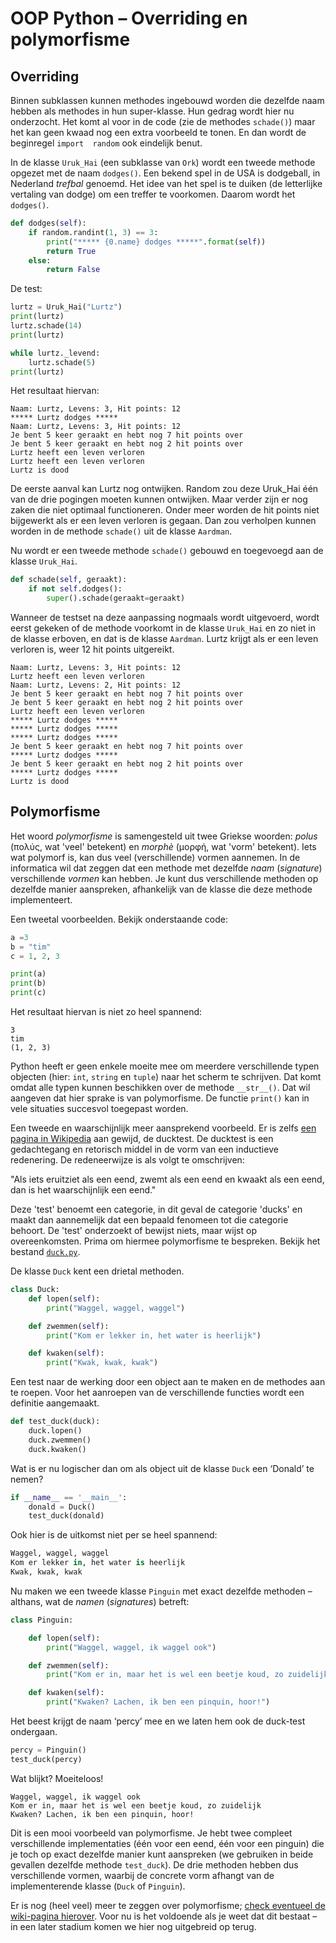 # OOP Python – Overriding en polymorfisme

## Overriding

Binnen subklassen kunnen methodes ingebouwd worden die dezelfde naam hebben als methodes in hun super-klasse. Hun gedrag wordt hier nu onderzocht. Het komt al voor in de code (zie de methodes `schade()`) maar het kan geen kwaad nog een extra voorbeeld te tonen. En dan wordt de beginregel `import  random` ook eindelijk benut.

In de klasse `Uruk_Hai` (een subklasse van `Ork`) wordt een tweede methode opgezet met de naam `dodges()`. Een bekend spel in de USA is dodgeball, in Nederland *trefbal* genoemd. Het idee van het spel is te duiken (de letterlijke vertaling van dodge) om een treffer te voorkomen. Daarom wordt het `dodges()`.

```python
def dodges(self):
    if random.randint(1, 3) == 3:
        print("***** {0.name} dodges *****".format(self))
        return True
    else:
        return False
```

De test:

```python
lurtz = Uruk_Hai("Lurtz")
print(lurtz)
lurtz.schade(14)
print(lurtz)

while lurtz._levend:
    lurtz.schade(5)
print(lurtz)
```

Het resultaat hiervan:

```console
Naam: Lurtz, Levens: 3, Hit points: 12
***** Lurtz dodges *****
Naam: Lurtz, Levens: 3, Hit points: 12
Je bent 5 keer geraakt en hebt nog 7 hit points over
Je bent 5 keer geraakt en hebt nog 2 hit points over
Lurtz heeft een leven verloren
Lurtz heeft een leven verloren
Lurtz is dood
```

De eerste aanval kan Lurtz nog ontwijken. Random zou deze Uruk_Hai één van de drie pogingen moeten kunnen ontwijken. Maar verder zijn er nog zaken die niet optimaal functioneren. Onder meer worden de hit points niet bijgewerkt als er een leven verloren is gegaan. Dan zou verholpen kunnen worden in de methode `schade()` uit de klasse `Aardman`.

Nu wordt er een tweede methode `schade()` gebouwd en toegevoegd aan de klasse `Uruk_Hai`.

```python
def schade(self, geraakt):
    if not self.dodges():
        super().schade(geraakt=geraakt)
```

Wanneer de testset na deze aanpassing nogmaals wordt uitgevoerd, wordt eerst gekeken of de methode voorkomt in de klasse `Uruk_Hai` en zo niet in de klasse erboven, en dat is de klasse `Aardman`. Lurtz krijgt als er een leven verloren is, weer 12 hit points uitgereikt.

```console
Naam: Lurtz, Levens: 3, Hit points: 12
Lurtz heeft een leven verloren
Naam: Lurtz, Levens: 2, Hit points: 12
Je bent 5 keer geraakt en hebt nog 7 hit points over
Je bent 5 keer geraakt en hebt nog 2 hit points over
Lurtz heeft een leven verloren
***** Lurtz dodges *****
***** Lurtz dodges *****
***** Lurtz dodges *****
Je bent 5 keer geraakt en hebt nog 7 hit points over
***** Lurtz dodges *****
Je bent 5 keer geraakt en hebt nog 2 hit points over
***** Lurtz dodges *****
Lurtz is dood
```

## Polymorfisme

Het woord *polymorfisme* is samengesteld uit twee Griekse woorden: *polus* (πολύς, wat 'veel' betekent) en *morphè* (μορφή, wat 'vorm' betekent). Iets wat polymorf is, kan dus veel (verschillende) vormen aannemen. In de informatica wil dat zeggen dat een methode met dezelfde *naam* (*signature*) verschillende *vormen* kan hebben. Je kunt dus verschillende methoden op dezelfde manier aanspreken, afhankelijk van de klasse die deze methode implementeert.

Een tweetal voorbeelden. Bekijk onderstaande code:

```python
a =3
b = "tim"
c = 1, 2, 3

print(a)
print(b)
print(c)
```

Het resultaat hiervan is niet zo heel spannend:

```console
3
tim
(1, 2, 3)
```

Python heeft er geen enkele moeite mee om meerdere verschillende typen objecten (hier: `int`, `string` en `tuple`) naar het scherm te schrijven. Dat komt omdat alle typen kunnen beschikken over de methode `__str__()`. Dat wil aangeven dat hier sprake is van polymorfisme. De functie `print()` kan in vele situaties succesvol toegepast worden.

Een tweede en waarschijnlijk meer aansprekend voorbeeld. Er is zelfs [een pagina in Wikipedia](https://nl.wikipedia.org/wiki/Duck-typing) aan gewijd, de ducktest. De ducktest is een gedachtegang en retorisch middel in de vorm van een inductieve redenering. De redeneerwijze is als volgt te omschrijven:

"Als iets eruitziet als een eend, zwemt als een eend en kwaakt als een eend, dan is het waarschijnlijk een eend."

Deze 'test' benoemt een categorie, in dit geval de categorie 'ducks' en maakt dan aannemelijk dat een bepaald fenomeen tot die categorie behoort. De 'test' onderzoekt of bewijst niets, maar wijst op overeenkomsten. Prima om hiermee polymorfisme te bespreken. Bekijk het bestand [`duck.py`](../bestanden/ducks.py).

De klasse `Duck` kent een drietal methoden.

```python
class Duck:
    def lopen(self):
        print("Waggel, waggel, waggel")

    def zwemmen(self):
        print("Kom er lekker in, het water is heerlijk")

    def kwaken(self):
        print("Kwak, kwak, kwak")
```

Een test naar de werking door een object aan te maken en de methodes aan te roepen. Voor het aanroepen van de verschillende functies wordt een definitie aangemaakt.

```python
def test_duck(duck):
    duck.lopen()
    duck.zwemmen()
    duck.kwaken()
```

Wat is er nu logischer dan om als object uit de klasse `Duck` een ‘Donald’ te nemen?

```python
if __name__ == '__main__':
    donald = Duck()
    test_duck(donald)
```

Ook hier is de uitkomst niet per se heel spannend:

```python
Waggel, waggel, waggel
Kom er lekker in, het water is heerlijk
Kwak, kwak, kwak
```

Nu maken we een tweede klasse `Pinguin` met exact dezelfde methoden – althans, wat de *namen* (*signatures*) betreft:

```python
class Pinguin:

    def lopen(self):
        print("Waggel, waggel, ik waggel ook")

    def zwemmen(self):
        print("Kom er in, maar het is wel een beetje koud, zo zuidelijk")

    def kwaken(self):
        print("Kwaken? Lachen, ik ben een pinquin, hoor!")
```

Het beest krijgt de naam ‘percy’ mee en we laten hem ook de duck-test ondergaan.

```python
percy = Pinguin()
test_duck(percy)
```

Wat blijkt? Moeiteloos!

```console
Waggel, waggel, ik waggel ook
Kom er in, maar het is wel een beetje koud, zo zuidelijk
Kwaken? Lachen, ik ben een pinquin, hoor!
```

Dit is een mooi voorbeeld van polymorfisme. Je hebt twee compleet verschillende implementaties (één voor een eend, één voor een pinguin) die je toch op exact dezelfde manier kunt aanspreken (we gebruiken in beide gevallen dezelfde methode `test_duck`). De drie methoden hebben dus verschillende vormen, waarbij de concrete vorm afhangt van de implementerende klasse (`Duck` of `Pinguin`).

Er is nog (heel veel) meer te zeggen over polymorfisme; [check eventueel de wiki-pagina hierover](https://nl.wikipedia.org/wiki/Polymorfisme_(informatica)). Voor nu is het voldoende als je weet dat dit bestaat – in een later stadium komen we hier nog uitgebreid op terug.
